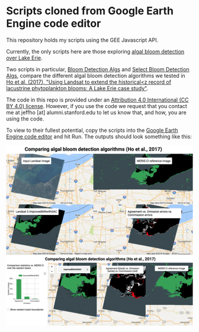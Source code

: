 # Scripts cloned from Google Earth Engine code editor

This repository holds my scripts using the GEE Javascript API.

Currently, the only scripts here are those exploring [algal bloom detection over Lake Erie](WaterQuality_LakeErie).

Two scripts in particular, [Bloom Detection Algs](https://github.com/jeffcfho/GEE_CodeEditorScripts/blob/master/WaterQuality_LakeErie/Ho%20et%20al.%20(2017)%20Bloom%20Detection%20Algs.js) and [Select Bloom Detection Algs](https://github.com/jeffcfho/GEE_CodeEditorScripts/blob/master/WaterQuality_LakeErie/Ho%20et%20al.%20(2017)%20Select%20Bloom%20Detection%20Algs.js), compare the different algal bloom detection algorithms we tested in [Ho et al. (2017), "Using Landsat to extend the historical<z record of lacustrine phytoplankton blooms: A Lake Erie case study"](https://www.sciencedirect.com/science/article/pii/S0034425716304928).

The code in this repo is provided under an [Attribution 4.0 International (CC BY 4.0) license](https://creativecommons.org/licenses/by/4.0/). However, if you use the code we request that you contact me at jeffho [at] alumni.stanford.edu to let us know that, and how, you are using the code.

To view to their fullest potential, copy the scripts into the [Google Earth Engine code editor](https://code.earthengine.google.com/) and hit Run. The outputs should look something like this:

![BloomDetectionAlgs](WaterQuality_LakeErie/BloomDetectionAlgs.png)
![SelectBloomDetectionAlgs](WaterQuality_LakeErie/SelectBloomDetectionAlgs.png)
